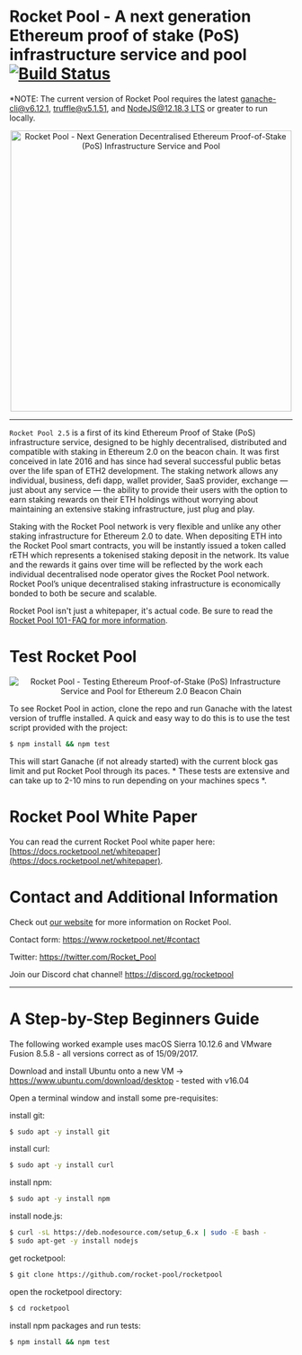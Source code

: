 # Rocket Pool - A next generation Ethereum proof of stake (PoS) infrastructure service and pool [![Build Status](https://travis-ci.org/rocket-pool/rocketpool.svg?branch=master)](https://travis-ci.org/rocket-pool/rocketpool)

*NOTE: The current version of Rocket Pool requires the latest [ganache-cli@v6.12.1](https://github.com/trufflesuite/ganache-cli), [truffle@v5.1.51](https://github.com/trufflesuite/truffle), and [NodeJS@12.18.3 LTS](https://nodejs.org/en/download/package-manager/) or greater to run locally.

<p align="center">
  <img src="https://raw.githubusercontent.com/rocket-pool/rocketpool/master/images/logo.png?raw=true" alt="Rocket Pool - Next Generation Decentralised Ethereum Proof-of-Stake (PoS) Infrastructure Service and Pool" width="500" />
</p>

---

`Rocket Pool 2.5` is a first of its kind Ethereum Proof of Stake (PoS) infrastructure service, designed to be highly decentralised, distributed and compatible with staking in Ethereum  2.0 on the beacon chain. It was first conceived in late 2016 and has since had several successful public betas over the life span of ETH2 development. The staking network allows any individual, business, defi dapp, wallet provider, SaaS provider, exchange — just about any service — the ability to provide their users with the option to earn staking rewards on their ETH holdings without worrying about maintaining an extensive staking infrastructure, just plug and play.

Staking with the Rocket Pool network is very flexible and unlike any other staking infrastructure for Ethereum 2.0 to date. When depositing ETH into the Rocket Pool smart contracts, you will be instantly issued a token called rETH which represents a tokenised staking deposit in the network. Its value and the rewards it gains over time will be reflected by the work each individual decentralised node operator gives the Rocket Pool network. Rocket Pool’s unique decentralised staking infrastructure is economically bonded to both be secure and scalable.

Rocket Pool isn't just a whitepaper, it's actual code. Be sure to read the [Rocket Pool 101 - FAQ for more information](https://medium.com/rocket-pool/rocket-pool-101-faq-ee683af10da9).

# Test Rocket Pool

<p align="center">
  <img src="https://raw.githubusercontent.com/rocket-pool/rocketpool/master/images/rocket-pool-casper-pos-beacon-chain-test.png?raw=true" alt="Rocket Pool - Testing Ethereum Proof-of-Stake (PoS) Infrastructure Service and Pool for Ethereum 2.0 Beacon Chain"/>
</p>

To see Rocket Pool in action, clone the repo and run Ganache with the latest version of truffle installed. A quick and easy way to do this is to use the test script provided with the project:
```bash
$ npm install && npm test
```
This will start Ganache (if not already started) with the current block gas limit and put Rocket Pool through its paces. * These tests are extensive and can take up to 2-10 mins to run depending on your machines specs *.

# Rocket Pool White Paper

You can read the current Rocket Pool white paper here: [https://docs.rocketpool.net/whitepaper](https://docs.rocketpool.net/whitepaper).

# Contact and Additional Information

Check out [our website](https://www.rocketpool.net) for more information on Rocket Pool.

Contact form: https://www.rocketpool.net/#contact

Twitter: https://twitter.com/Rocket_Pool

Join our Discord chat channel! https://discord.gg/rocketpool

---

# A Step-by-Step Beginners Guide

The following worked example uses macOS Sierra 10.12.6 and VMware Fusion 8.5.8 - all versions correct as of 15/09/2017.

Download and install Ubuntu onto a new VM -> https://www.ubuntu.com/download/desktop - tested with v16.04

Open a terminal window and install some pre-requisites:

install git:
```bash
$ sudo apt -y install git
```
install curl:  
```bash
$ sudo apt -y install curl
```
install npm:
```bash
$ sudo apt -y install npm
```
install node.js:
```bash
$ curl -sL https://deb.nodesource.com/setup_6.x | sudo -E bash -
$ sudo apt-get -y install nodejs
```
get rocketpool:
```bash
$ git clone https://github.com/rocket-pool/rocketpool
```
open the rocketpool directory:
```bash
$ cd rocketpool
```
install npm packages and run tests:
```bash
$ npm install && npm test
```
